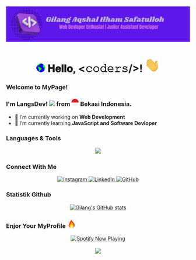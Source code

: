 <!-- Header -->
![Header](Img/header_github.png)
<!-- Judul / Tittle -->
<h1 align="center">
  <img src="Img/Earth.gif" width="24px"/>
  𝐇𝐞𝐥𝐥𝐨, &lt;𝚌𝚘𝚍𝚎𝚛𝚜/&gt;!
  <img src="Img/Hi.gif" width="40px" />
</h1>

<!-- Page -->
### Welcome to MyPage!
### I'm LangsDev! <img src="https://emojis.slackmojis.com/emojis/images/1531849430/4246/blob-sunglasses.gif?1531849430" width="30px"> from <img src="Img/bg.png" height="20px"> Bekasi Indonesia.


<!--
**GilangAqshal/GilangAqshal** is a ✨ _special_ ✨ repository because its `README.md` (this file) appears on your GitHub profile.

Here are some ideas to get you started:

- 🔭 I’m currently working on ...
- 🌱 I’m currently learning ...
- 👯 I’m looking to collaborate on ...
- 🤔 I’m looking for help with ...
- 💬 Ask me about ...
- 📫 How to reach me: ...
- 😄 Pronouns: ...
- ⚡ Fun fact: ...
-->
- 🔭 I’m currently working on **Web Development** 
- 🌱 I’m currently learning **JavaScript and Software Devloper**


<!-- Skills -->
### Languages & Tools
<p align="center">
  <a href="https://skillicons.dev">
    <img src="https://skillicons.dev/icons?i=html,css,javascript,php,laravel,wordpress,java,python,mysql,bootstrap,tailwind,vscode&perline=6" />
  </a>
</p>

<!-- Media sosial -->
### Connect With Me
<div align="center">

 <p align="center">
  <a href="https://www.instagram.com/gilangaqshal_/">
    <img src="https://skillicons.dev/icons?i=instagram" alt="Instagram" />
  </a>
  <a href="https://www.linkedin.com/in/gilang-aqshal-ilham-safatulloh-84a3212a7?utm_source=share&utm_campaign=share_via&utm_content=profile&utm_medium=android_app">
    <img src="https://skillicons.dev/icons?i=linkedin" alt="LinkedIn" />
  </a>
  <a href="https://github.com/GilangAqshal">
    <img src="https://skillicons.dev/icons?i=github" alt="GitHub" />
  </a>
</p>
</div>
<!-- Statistik Github -->

### Statistik Github

<div align="center">

  [![Gilang's GitHub stats](https://github-readme-stats.vercel.app/api?username=gilangaqshal&show_icons=true&theme=github_dark)](https://github.com/gilangaqshal/github-readme-stats)
  </div>

### Enjor Your MyProfile <img src="Img/Fire.gif" height="25px"/>
<!-- Widget Spotify & Picture Luffy -->
<div align="center">
  <a href="https://open.spotify.com/user/x3qpuc6fibvgyszpnzpzqyxc5">
    <img src="https://spotify-recently-played-readme.vercel.app/api?user=x3qpuc6fibvgyszpnzpzqyxc5&count=1" alt="Spotify Now Playing" />
  </a>
  <br>
  <br>
   <img src="https://media0.giphy.com/media/v1.Y2lkPTc5MGI3NjExNzB6MG80aTZidDFxaWpvdnptcHljdDAxMjd3OHV0YmlzdHJhMmNzdCZlcD12MV9pbnRlcm5hbF9naWZfYnlfaWQmY3Q9Zw/iJMSipnX6SyM6DFofc/giphy.gif"/>
</div>

